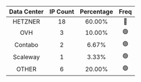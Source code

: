 | Data Center | IP Count | Percentage | Freq |
|:------------:|:--------:|:-----------:|:-----:|
| HETZNER | 18 | 60.00% | 🔴 |
| OVH | 3 | 10.00% | 🟢 |
| Contabo | 2 | 6.67% | 🟢 |
| Scaleway | 1 | 3.33% | 🟢 |
| OTHER | 6 | 20.00% | 🟢 |